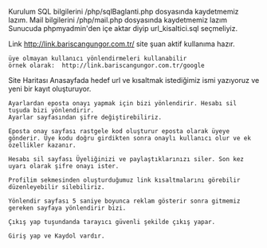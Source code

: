 Kurulum
    SQL bilgilerini /php/sqlBaglanti.php dosyasında kaydetmemiz lazım.
    Mail bilgilerini /php/mail.php dosyasında kaydetmemiz lazım
    Sunucuda phpmyadmin'den içe aktar diyip url_kisaltici.sql seçmeliyiz.

Link
    http://link.bariscangungor.com.tr/
    site şuan aktif kullanıma hazır.

    üye olmayan kullanıcı yönlendirmeleri kullanabilir
    örnek olarak:  http://link.bariscangungor.com.tr/google

Site Haritası
    Anasayfada hedef url ve kısaltmak istediğimiz ismi yazıyoruz ve yeni bir kayıt oluşturuyor.

    Ayarlardan eposta onayı yapmak için bizi yönlendirir. Hesabı sil tuşuda bizi yönlendirir.
    Ayarlar sayfasından şifre değiştirebiliriz.

    Eposta onay sayfası rastgele kod oluşturur eposta olarak üyeye gönderir. Üye kodu doğru girdikten sonra onaylı kullanıcı olur ve ek özellikler kazanır.

    Hesabı sil sayfası Üyeliğinizi ve paylaştıklarınızı siler. Son kez uyarı olarak şifre onayı ister.

    Profilim sekmesinden oluşturduğumuz link kısaltmalarını görebilir düzenleyebilir silebiliriz.

    Yönlendir sayfası 5 saniye boyunca reklam gösterir sonra gitmemiz gereken sayfaya yönlendirir bizi.

    Çıkış yap tuşundanda tarayıcı güvenli şekilde çıkış yapar.

    Giriş yap ve Kaydol vardır.